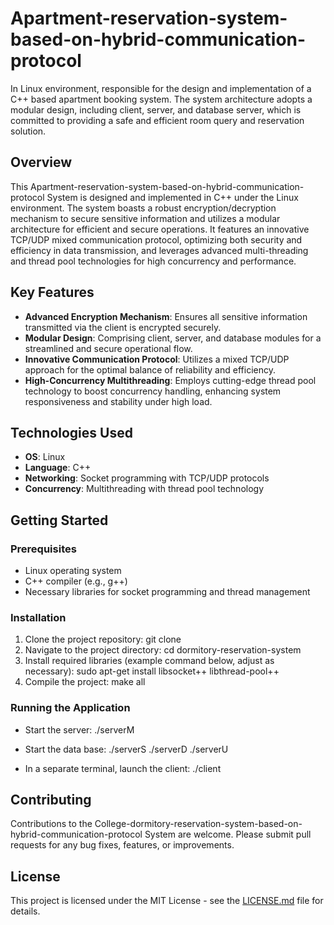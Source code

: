 # Apartment-reservation-system-based-on-hybrid-communication-protocol
In Linux environment, responsible for the design and implementation of a C++ based apartment booking system. The system architecture adopts a modular design, including client, server, and database server, which is committed to providing a safe and efficient room query and reservation solution.

## Overview

This Apartment-reservation-system-based-on-hybrid-communication-protocol System is designed and implemented in C++ under the Linux environment. The system boasts a robust encryption/decryption mechanism to secure sensitive information and utilizes a modular architecture for efficient and secure operations. It features an innovative TCP/UDP mixed communication protocol, optimizing both security and efficiency in data transmission, and leverages advanced multi-threading and thread pool technologies for high concurrency and performance.

## Key Features

- **Advanced Encryption Mechanism**: Ensures all sensitive information transmitted via the client is encrypted securely.
- **Modular Design**: Comprising client, server, and database modules for a streamlined and secure operational flow.
- **Innovative Communication Protocol**: Utilizes a mixed TCP/UDP approach for the optimal balance of reliability and efficiency.
- **High-Concurrency Multithreading**: Employs cutting-edge thread pool technology to boost concurrency handling, enhancing system responsiveness and stability under high load.

## Technologies Used

- **OS**: Linux
- **Language**: C++
- **Networking**: Socket programming with TCP/UDP protocols
- **Concurrency**: Multithreading with thread pool technology

## Getting Started

### Prerequisites

- Linux operating system
- C++ compiler (e.g., g++)
- Necessary libraries for socket programming and thread management

### Installation

1. Clone the project repository:
   git clone <repository-url>
2. Navigate to the project directory:
   cd dormitory-reservation-system
3. Install required libraries (example command below, adjust as necessary):
   sudo apt-get install libsocket++ libthread-pool++
4. Compile the project:
   make all

### Running the Application

- Start the server:
  ./serverM

- Start the data base:
  ./serverS
  ./serverD
  ./serverU

- In a separate terminal, launch the client:
  ./client
  
## Contributing

Contributions to the College-dormitory-reservation-system-based-on-hybrid-communication-protocol System are welcome. Please submit pull requests for any bug fixes, features, or improvements.

## License

This project is licensed under the MIT License - see the [LICENSE.md](LICENSE.md) file for details.





